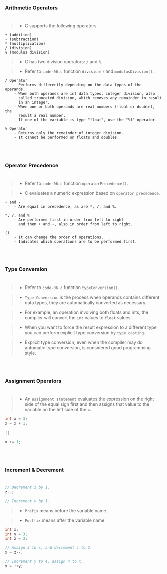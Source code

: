 ### Arithmetic Operators
#

> - C supports the following operators.

```plaintext
+ (addition)
- (subtraction)
* (multiplication)
/ (division)
% (modulus division)
```

> - C has two division operators: `/` and `%`.

> - Refer to `code-06.c` function `division()` and `modulusDivision()`.

```plaintext
/ Operator
    - Performs differently depending on the data types of the operands.
    - When both operands are int data types, integer division, also
      called truncated division, which removes any remainder to result
      in an integer.
    - When one or both operands are real numbers (float or double), the
      result a real number.
    - If one of the variable is type "float", use the "%f" operator.

% Operator
    - Returns only the remainder of integer division.
    - It cannot be performed on floats and doubles.
```

<br />
<br />



### Operator Precedence
#

> - Refer to `code-06.c` function `operatorPrecedence()`.

> - C evaluates a numeric expression based on `operator precedence`.

```plaintext
+ and -
    - Are equal in precedence, as are *, /, and %.

*, /, and %
    - Are performed first in order from left to right
      and then + and -, also in order from left to right.

()
    - It can change the order of operations.
    - Indicates which operations are to be performed first.
```

<br />
<br />



### Type Conversion
#

> - Refer to `code-06.c` function `typeConversion()`.

> - `Type Conversion` is the process when operands contains
    different data types, they are automatically converted
    as necessary.

> - For example, an operation involving both floats and ints,
    the compiler will convert the `int` values to `float`
    values.

> - When you want to force the result expression to a different
    type you can perform explicit type conversion by `type casting`.

> - Explicit type conversion, even when the compiler may do
    automatic type conversion, is considered good programming
    style.

<br />
<br />



### Assignment Operators
#

> - An `assignment statement` evaluates the expression on the
    right side of the equal sign first and then assigns that
    value to the variable on the left side of the `=`.

```c
int x = 3;
x = x + 1;

||

x += 1;
```

<br />
<br />



### Increment & Decrement
#

```c
// Decrement z by 1.
z--;

// Increment y by 1.
```

> - `Prefix` means before the variable name.

> - `Postfix` means after the variable name.

```c
int x;
int y = 3;
int z = 3;

// Assign 3 to x, and decrement z to 2.
x = z--;

// Increment y to 4, assign 4 to x.
x = ++y;
```
